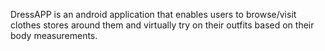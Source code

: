 DressAPP is an android application that enables users to browse/visit clothes stores around them and virtually try on their outfits based on their body measurements.